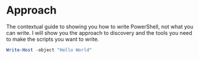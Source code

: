# Approach

The contextual guide to showing you how to write PowerShell, not what you can write.
I will show you the approach to discovery and the tools you need to make the scripts
you want to write.

```Powershell 
Write-Host -object "Hello World"
```

